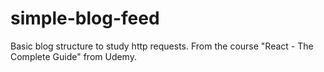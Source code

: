 # simple-blog-feed
Basic blog structure to study http requests.
From the course "React - The Complete Guide" from Udemy.
